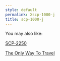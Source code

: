 ```yaml
---
style: default
permalink: Xscp-1000-j
title: scp-1000-j
---
```

You may also like:

[SCP-2250](http://scp-wiki.net/scp-2250)

[The Only Way To Travel](http://scp-wiki.net/the-only-way-to-travel)
